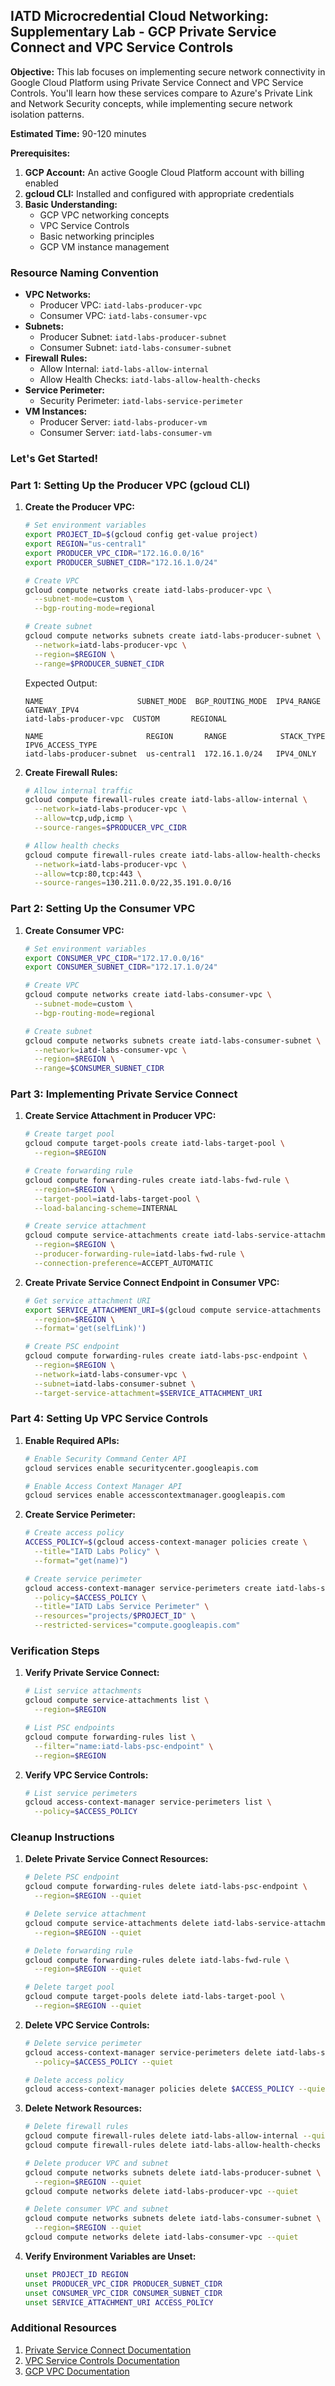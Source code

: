 ## IATD Microcredential Cloud Networking: Supplementary Lab - GCP Private Service Connect and VPC Service Controls

**Objective:** This lab focuses on implementing secure network connectivity in Google Cloud Platform using Private Service Connect and VPC Service Controls. You'll learn how these services compare to Azure's Private Link and Network Security concepts, while implementing secure network isolation patterns.

**Estimated Time:** 90-120 minutes

**Prerequisites:**
1. **GCP Account:** An active Google Cloud Platform account with billing enabled
2. **gcloud CLI:** Installed and configured with appropriate credentials
3. **Basic Understanding:** 
   - GCP VPC networking concepts
   - VPC Service Controls
   - Basic networking principles
   - GCP VM instance management

### Resource Naming Convention

* **VPC Networks:**
  - Producer VPC: `iatd-labs-producer-vpc`
  - Consumer VPC: `iatd-labs-consumer-vpc`
* **Subnets:**
  - Producer Subnet: `iatd-labs-producer-subnet`
  - Consumer Subnet: `iatd-labs-consumer-subnet`
* **Firewall Rules:**
  - Allow Internal: `iatd-labs-allow-internal`
  - Allow Health Checks: `iatd-labs-allow-health-checks`
* **Service Perimeter:**
  - Security Perimeter: `iatd-labs-service-perimeter`
* **VM Instances:**
  - Producer Server: `iatd-labs-producer-vm`
  - Consumer Server: `iatd-labs-consumer-vm`

### Let's Get Started!

### Part 1: Setting Up the Producer VPC (gcloud CLI)

1. **Create the Producer VPC:**
   ```bash
   # Set environment variables
   export PROJECT_ID=$(gcloud config get-value project)
   export REGION="us-central1"
   export PRODUCER_VPC_CIDR="172.16.0.0/16"
   export PRODUCER_SUBNET_CIDR="172.16.1.0/24"

   # Create VPC
   gcloud compute networks create iatd-labs-producer-vpc \
     --subnet-mode=custom \
     --bgp-routing-mode=regional

   # Create subnet
   gcloud compute networks subnets create iatd-labs-producer-subnet \
     --network=iatd-labs-producer-vpc \
     --region=$REGION \
     --range=$PRODUCER_SUBNET_CIDR
   ```

   Expected Output:
   ```
   NAME                     SUBNET_MODE  BGP_ROUTING_MODE  IPV4_RANGE  GATEWAY_IPV4
   iatd-labs-producer-vpc  CUSTOM       REGIONAL
   
   NAME                       REGION       RANGE            STACK_TYPE  IPV6_ACCESS_TYPE
   iatd-labs-producer-subnet  us-central1  172.16.1.0/24   IPV4_ONLY
   ```

2. **Create Firewall Rules:**
   ```bash
   # Allow internal traffic
   gcloud compute firewall-rules create iatd-labs-allow-internal \
     --network=iatd-labs-producer-vpc \
     --allow=tcp,udp,icmp \
     --source-ranges=$PRODUCER_VPC_CIDR

   # Allow health checks
   gcloud compute firewall-rules create iatd-labs-allow-health-checks \
     --network=iatd-labs-producer-vpc \
     --allow=tcp:80,tcp:443 \
     --source-ranges=130.211.0.0/22,35.191.0.0/16
   ```

### Part 2: Setting Up the Consumer VPC

1. **Create Consumer VPC:**
   ```bash
   # Set environment variables
   export CONSUMER_VPC_CIDR="172.17.0.0/16"
   export CONSUMER_SUBNET_CIDR="172.17.1.0/24"

   # Create VPC
   gcloud compute networks create iatd-labs-consumer-vpc \
     --subnet-mode=custom \
     --bgp-routing-mode=regional

   # Create subnet
   gcloud compute networks subnets create iatd-labs-consumer-subnet \
     --network=iatd-labs-consumer-vpc \
     --region=$REGION \
     --range=$CONSUMER_SUBNET_CIDR
   ```

### Part 3: Implementing Private Service Connect

1. **Create Service Attachment in Producer VPC:**
   ```bash
   # Create target pool
   gcloud compute target-pools create iatd-labs-target-pool \
     --region=$REGION

   # Create forwarding rule
   gcloud compute forwarding-rules create iatd-labs-fwd-rule \
     --region=$REGION \
     --target-pool=iatd-labs-target-pool \
     --load-balancing-scheme=INTERNAL

   # Create service attachment
   gcloud compute service-attachments create iatd-labs-service-attachment \
     --region=$REGION \
     --producer-forwarding-rule=iatd-labs-fwd-rule \
     --connection-preference=ACCEPT_AUTOMATIC
   ```

2. **Create Private Service Connect Endpoint in Consumer VPC:**
   ```bash
   # Get service attachment URI
   export SERVICE_ATTACHMENT_URI=$(gcloud compute service-attachments describe iatd-labs-service-attachment \
     --region=$REGION \
     --format='get(selfLink)')

   # Create PSC endpoint
   gcloud compute forwarding-rules create iatd-labs-psc-endpoint \
     --region=$REGION \
     --network=iatd-labs-consumer-vpc \
     --subnet=iatd-labs-consumer-subnet \
     --target-service-attachment=$SERVICE_ATTACHMENT_URI
   ```

### Part 4: Setting Up VPC Service Controls

1. **Enable Required APIs:**
   ```bash
   # Enable Security Command Center API
   gcloud services enable securitycenter.googleapis.com

   # Enable Access Context Manager API
   gcloud services enable accesscontextmanager.googleapis.com
   ```

2. **Create Service Perimeter:**
   ```bash
   # Create access policy
   ACCESS_POLICY=$(gcloud access-context-manager policies create \
     --title="IATD Labs Policy" \
     --format="get(name)")

   # Create service perimeter
   gcloud access-context-manager service-perimeters create iatd-labs-service-perimeter \
     --policy=$ACCESS_POLICY \
     --title="IATD Labs Service Perimeter" \
     --resources="projects/$PROJECT_ID" \
     --restricted-services="compute.googleapis.com"
   ```

### Verification Steps

1. **Verify Private Service Connect:**
   ```bash
   # List service attachments
   gcloud compute service-attachments list \
     --region=$REGION

   # List PSC endpoints
   gcloud compute forwarding-rules list \
     --filter="name:iatd-labs-psc-endpoint" \
     --region=$REGION
   ```

2. **Verify VPC Service Controls:**
   ```bash
   # List service perimeters
   gcloud access-context-manager service-perimeters list \
     --policy=$ACCESS_POLICY
   ```

### Cleanup Instructions

1. **Delete Private Service Connect Resources:**
   ```bash
   # Delete PSC endpoint
   gcloud compute forwarding-rules delete iatd-labs-psc-endpoint \
     --region=$REGION --quiet

   # Delete service attachment
   gcloud compute service-attachments delete iatd-labs-service-attachment \
     --region=$REGION --quiet

   # Delete forwarding rule
   gcloud compute forwarding-rules delete iatd-labs-fwd-rule \
     --region=$REGION --quiet

   # Delete target pool
   gcloud compute target-pools delete iatd-labs-target-pool \
     --region=$REGION --quiet
   ```

2. **Delete VPC Service Controls:**
   ```bash
   # Delete service perimeter
   gcloud access-context-manager service-perimeters delete iatd-labs-service-perimeter \
     --policy=$ACCESS_POLICY --quiet

   # Delete access policy
   gcloud access-context-manager policies delete $ACCESS_POLICY --quiet
   ```

3. **Delete Network Resources:**
   ```bash
   # Delete firewall rules
   gcloud compute firewall-rules delete iatd-labs-allow-internal --quiet
   gcloud compute firewall-rules delete iatd-labs-allow-health-checks --quiet

   # Delete producer VPC and subnet
   gcloud compute networks subnets delete iatd-labs-producer-subnet \
     --region=$REGION --quiet
   gcloud compute networks delete iatd-labs-producer-vpc --quiet

   # Delete consumer VPC and subnet
   gcloud compute networks subnets delete iatd-labs-consumer-subnet \
     --region=$REGION --quiet
   gcloud compute networks delete iatd-labs-consumer-vpc --quiet
   ```

4. **Verify Environment Variables are Unset:**
   ```bash
   unset PROJECT_ID REGION
   unset PRODUCER_VPC_CIDR PRODUCER_SUBNET_CIDR
   unset CONSUMER_VPC_CIDR CONSUMER_SUBNET_CIDR
   unset SERVICE_ATTACHMENT_URI ACCESS_POLICY
   ```

### Additional Resources

1. [Private Service Connect Documentation](https://cloud.google.com/vpc/docs/private-service-connect)
2. [VPC Service Controls Documentation](https://cloud.google.com/vpc-service-controls/docs)
3. [GCP VPC Documentation](https://cloud.google.com/vpc/docs/vpc)
